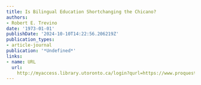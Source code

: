 ```yaml
---
title: Is Bilingual Education Shortchanging the Chicano?
authors:
- Robert E. Trevino
date: '1973-01-01'
publishDate: '2024-10-10T14:22:56.206219Z'
publication_types:
- article-journal
publication: '*Undefined*'
links:
- name: URL
  url: 
    http://myaccess.library.utoronto.ca/login?qurl=https://www.proquest.com/docview/64172477?accountid=14771&bdid=38382&_bd=F9hHgfnPGr7TSv6j%2Fj3559mwuJw%3D
---
```


